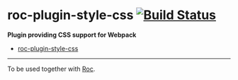 # roc-plugin-style-css [![Build Status](https://travis-ci.org/rocjs/roc-plugin-style-css.svg?branch=master)](https://travis-ci.org/rocjs/roc-plugin-style-css)

__Plugin providing CSS support for Webpack__  
- [roc-plugin-style-css](/extensions/roc-plugin-style-css)

---
To be used together with [Roc](https://github.com/rocjs/roc).
